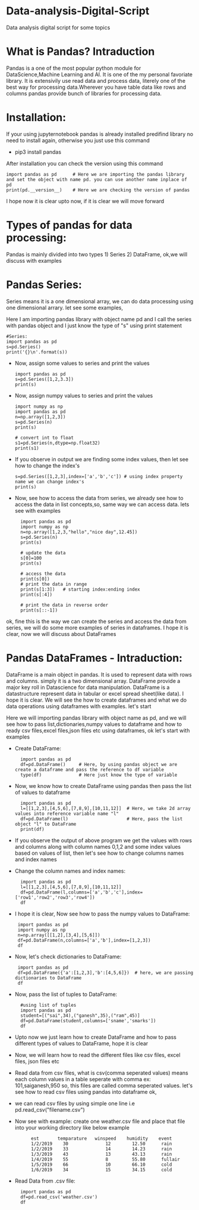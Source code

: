 # Data-analysis-Digital-Script
Data analysis digital script for some topics

# What is Pandas? Intraduction
Pandas is a one of the most popular python module for DataScience,Machine Learning and AI. It is one of the my personal favoriate library. It is extensivily use read data and process data, literely one of the best way for processing data.Wherever you have table data like rows and columns pandas provide bunch of libraries for processing data.

# Installation:
If your using jupyternotebook pandas is already installed predifind library no need to install again, otherwise you just use this command
* pip3 install pandas

After installation you can check the version using this command

    import pandas as pd      # Here we are importing the pandas library and set the object with name pd. you can use another name inplace of pd
    print(pd.__version__)    # Here we are checking the version of pandas

I hope now it is clear upto now, if it is clear we will move forward

# Types of pandas for data processing:
Pandas is mainly divided into two types 1) Series 2) DataFrame, ok,we will discuss with examples

# Pandas Series:
Series means it is a one dimensional array, we can do data processing using one dimensional arrary. let see some examples,

Here I am importing pandas library with object name pd and I call the series with pandas object and I just know the type of "s" using print statement
   
    #Series:
    import pandas as pd
    s=pd.Series()
    print('{}\n'.format(s))

* Now, assign some values to series and print the values

      import pandas as pd
      s=pd.Series([1,2,3.3])
      print(s)
      
* Now, assign numpy values to series and print the values

      import numpy as np
      import pandas as pd
      n=np.array([1,2,3])
      s=pd.Series(n)
      print(s)
      
      # convert int to float
      s1=pd.Series(n,dtype=np.float32)
      print(s1)
   
* If you observe in output we are finding some index values, then let see how to change the index's

      s=pd.Series([1,2,3],index=['a','b','c']) # using index property name we can change index's
      print(s)
      
* Now, see how to access the data from series, we already see how to access the data in list concepts,so, same way we can access data. lets see with examples

        import pandas as pd
        import numpy as np
        n=np.array([1,2,3,"hello","nice day",12.45])
        s=pd.Series(n)
        print(s)
        
        # update the data
        s[0]=100
        print(s)
        
        # access the data
        print(s[0])
        # print the data in range
        print(s[1:3])   # starting index:ending index
        print(s[:4])  

        # print the data in reverse order
        print(s[::-1])

ok, fine this is the way we can create the series and access the data from series, we will do some more examples of series in dataframes. I hope it is clear, now we will discuss about DataFrames

# Pandas DataFrames - Intraduction:
DataFrame is a main object in pandas. It is used to represent data with rows and columns. simply it is a two dimensional array. DataFrame provide a major key roll in Datascience for data manipulation. DataFrame is a datastructure represent data in tabular or excel spread sheet(like data). I hope it is clear. We will see the how to create dataframes and what we do data operations using dataframes with examples. let's start

Here we will importing pandas library with object name as pd, and we will see how to pass list,dictionaries,numpy values to dataframe and how to ready csv files,excel files,json files etc using dataframes, ok let's start with examples

* Create DataFrame:

        import pandas as pd
        df=pd.DataFrame()     # Here, by using pandas object we are create a dataframe and pass the reference to df variable
        type(df)              # Here just know the type of variable

* Now, we know how to create DataFrame using pandas then pass the list of values to dataframe

        import pandas as pd
        l=[[1,2,3],[4,5,6],[7,8,9],[10,11,12]]  # Here, we take 2d array values into reference variable name "l"
        df=pd.DataFrame(l)                      # Here, pass the list object "l" to DataFrame
        print(df)
      
* If you observe the output of above program we get the values with rows and columns along with column names 0,1,2 and some index values based on values of list, then let's see how to change columns names and index names
* Change the column names and index names:

        import pandas as pd
        l=[[1,2,3],[4,5,6],[7,8,9],[10,11,12]]
        df=pd.DataFrame(l,columns=['a','b','c'],index=['row1','row2','row3','row4'])
        df
        
 * I hope it is clear, Now see how to pass the numpy values to DataFrame:
 
        import pandas as pd
        import numpy as np
        n=np.array([[1,2],[3,4],[5,6]])
        df=pd.DataFrame(n,columns=['a','b'],index=[1,2,3])
        df
        
 * Now, let's check dictionaries to DataFrame:
 
        import pandas as pd
        df=pd.DataFrame({'a':[1,2,3],'b':[4,5,6]})  # here, we are passing dictionaries to DataFrame
        df
        
* Now, pass the list of tuples to DataFrame:

        #using list of tuples
        import pandas as pd
        student=[("sai",34),("ganesh",35),("ram",45)]
        df=pd.DataFrame(student,columns=['sname','smarks'])
        df
* Upto now we just learn how to create DataFrame and how to pass different types of values to DataFrame, hope it is clear
* Now, we will learn how to read the different files like csv files, excel files, json files etc
* Read data from csv files, what is csv(comma seperated values) means each column values in a table seperate with comma ex: 101,saiganesh,950 so, this files are called comma seperated values. let's see how to read csv files using pandas into dataframe ok,
* we can read csv files by using simple one line i.e pd.read_csv("filename.csv")
* Now see with example: create one weather.csv file and place that file into your working directory like below example
        
        	est	      temparature	winspeed	humidity	event
        	1/2/2019	30	            12	      12.50	     rain
        	1/2/2019	33	            14	      14.23	     rain
        	1/3/2019	43	            13	      43.13	     rain
        	1/4/2019	55	            8	      55.80	     fullair
        	1/5/2019	66	            10	      66.10 	 cold
        	1/6/2019	34	            15	      34.15	     cold
        
* Read Data from .csv file:

        import pandas as pd
        df=pd.read_csv('weather.csv')   
        df




